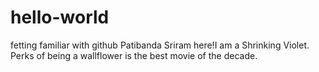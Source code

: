 # hello-world
fetting familiar with github
Patibanda Sriram here!I am a Shrinking Violet.
Perks of being a wallflower is the best movie of the decade.
